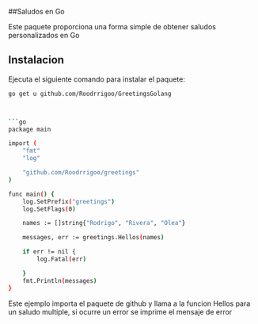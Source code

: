 ##Saludos en Go

Este paquete proporciona una forma simple de obtener saludos personalizados en Go


## Instalacion

Ejecuta el siguiente comando para instalar el paquete:
```bash
go get u github.com/Roodrrigoo/GreetingsGolang



```go
package main

import (
	"fmt"
	"log"

	"github.com/Roodrrigoo/greetings"
)

func main() {
	log.SetPrefix("greetings")
	log.SetFlags(0)

	names := []string{"Rodrigo", "Rivera", "Olea"}

	messages, err := greetings.Hellos(names)

	if err != nil {
		log.Fatal(err)

	}
	fmt.Println(messages)
}

```
Este ejemplo importa el paquete de github y llama a la funcion Hellos para un saludo multiple, si ocurre un error se imprime el mensaje de error
